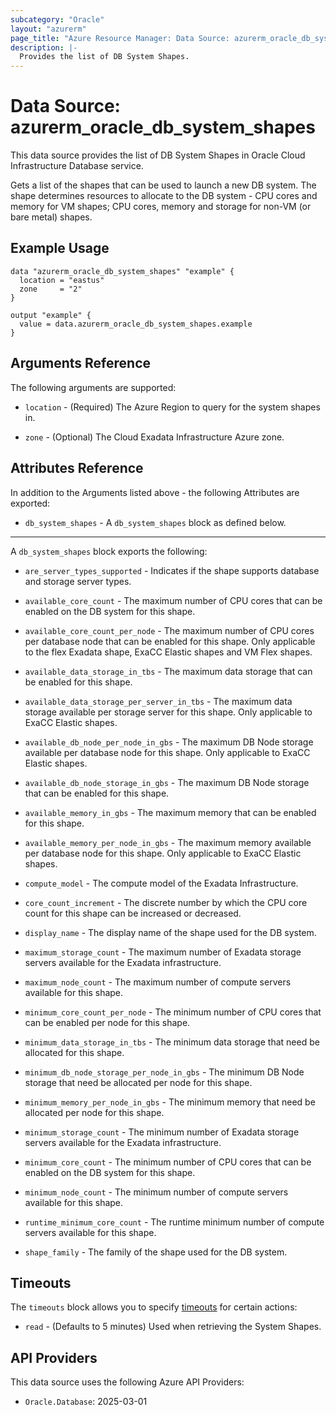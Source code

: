 ```yaml
---
subcategory: "Oracle"
layout: "azurerm"
page_title: "Azure Resource Manager: Data Source: azurerm_oracle_db_system_shapes"
description: |-
  Provides the list of DB System Shapes.
---
```


# Data Source: azurerm_oracle_db_system_shapes

This data source provides the list of DB System Shapes in Oracle Cloud Infrastructure Database service.

Gets a list of the shapes that can be used to launch a new DB system. The shape determines resources to allocate to the DB system - CPU cores and memory for VM shapes; CPU cores, memory and storage for non-VM (or bare metal) shapes.

## Example Usage

```hcl
data "azurerm_oracle_db_system_shapes" "example" {
  location = "eastus"
  zone     = "2"
}

output "example" {
  value = data.azurerm_oracle_db_system_shapes.example
}
```

## Arguments Reference

The following arguments are supported:

* `location` - (Required) The Azure Region to query for the system shapes in.

* `zone` - (Optional) The Cloud Exadata Infrastructure Azure zone.

## Attributes Reference

In addition to the Arguments listed above - the following Attributes are exported: 

* `db_system_shapes` - A `db_system_shapes` block as defined below.

---

A `db_system_shapes` block exports the following:

* `are_server_types_supported` - Indicates if the shape supports database and storage server types.

* `available_core_count` - The maximum number of CPU cores that can be enabled on the DB system for this shape.

* `available_core_count_per_node` - The maximum number of CPU cores per database node that can be enabled for this shape. Only applicable to the flex Exadata shape, ExaCC Elastic shapes and VM Flex shapes.

* `available_data_storage_in_tbs` - The maximum data storage that can be enabled for this shape.

* `available_data_storage_per_server_in_tbs` - The maximum data storage available per storage server for this shape. Only applicable to ExaCC Elastic shapes.

* `available_db_node_per_node_in_gbs` - The maximum DB Node storage available per database node for this shape. Only applicable to ExaCC Elastic shapes.

* `available_db_node_storage_in_gbs` - The maximum DB Node storage that can be enabled for this shape.

* `available_memory_in_gbs` - The maximum memory that can be enabled for this shape.

* `available_memory_per_node_in_gbs` - The maximum memory available per database node for this shape. Only applicable to ExaCC Elastic shapes.

* `compute_model` - The compute model of the Exadata Infrastructure.

* `core_count_increment` - The discrete number by which the CPU core count for this shape can be increased or decreased.

* `display_name` - The display name of the shape used for the DB system.

* `maximum_storage_count` - The maximum number of Exadata storage servers available for the Exadata infrastructure.

* `maximum_node_count` - The maximum number of compute servers available for this shape.

* `minimum_core_count_per_node` - The minimum number of CPU cores that can be enabled per node for this shape.

* `minimum_data_storage_in_tbs` - The minimum data storage that need be allocated for this shape.

* `minimum_db_node_storage_per_node_in_gbs` - The minimum DB Node storage that need be allocated per node for this shape.

* `minimum_memory_per_node_in_gbs` - The minimum memory that need be allocated per node for this shape.

* `minimum_storage_count` - The minimum number of Exadata storage servers available for the Exadata infrastructure.

* `minimum_core_count` - The minimum number of CPU cores that can be enabled on the DB system for this shape.

* `minimum_node_count` - The minimum number of compute servers available for this shape.

* `runtime_minimum_core_count` - The runtime minimum number of compute servers available for this shape.

* `shape_family` - The family of the shape used for the DB system.

## Timeouts

The `timeouts` block allows you to specify [timeouts](https://www.terraform.io/language/resources/syntax#operation-timeouts) for certain actions:

* `read` - (Defaults to 5 minutes) Used when retrieving the System Shapes.

## API Providers
<!-- This section is generated, changes will be overwritten -->
This data source uses the following Azure API Providers:

* `Oracle.Database`: 2025-03-01
